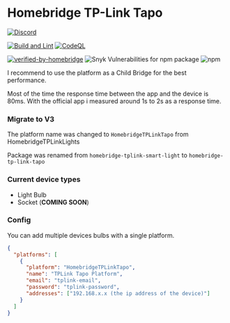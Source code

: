 # Homebridge TP-Link Tapo

[![Discord](https://img.shields.io/discord/942035865658613790.svg?label=&logo=discord&logoColor=ffffff&color=7389D8&labelColor=6A7EC2)](https://discord.gg/CAvGGvRGB3)

[![Build and Lint](https://github.com/RaresAil/homebridge-tp-link-tapo/actions/workflows/build.yml/badge.svg)](https://github.com/RaresAil/homebridge-tp-link-tapo/actions/workflows/build.yml)
[![CodeQL](https://github.com/RaresAil/homebridge-tp-link-tapo/actions/workflows/codeql-analysis.yml/badge.svg)](https://github.com/RaresAil/homebridge-tp-link-tapo/actions/workflows/codeql-analysis.yml)

[![verified-by-homebridge](https://badgen.net/badge/homebridge/verified/purple)](https://github.com/homebridge/homebridge/wiki/Verified-Plugins)
![Snyk Vulnerabilities for npm package](https://img.shields.io/snyk/vulnerabilities/npm/homebridge-tp-link-tapo)
![npm](https://img.shields.io/npm/dm/homebridge-tp-link-tapo)

I recommend to use the platform as a Child Bridge for the best performance.

Most of the time the response time between the app and the device is 80ms.
With the official app i measured around 1s to 2s as a response time.

### Migrate to V3

The platform name was changed to `HomebridgeTPLinkTapo` from HomebridgeTPLinkLights

Package was renamed from `homebridge-tplink-smart-light` to `homebridge-tp-link-tapo`

### Current device types

- Light Bulb
- Socket (**COMING SOON**)

### Config

You can add multiple devices bulbs with a single platform.

```json
{
  "platforms": [
    {
      "platform": "HomebridgeTPLinkTapo",
      "name": "TPLink Tapo Platform",
      "email": "tplink-email",
      "password": "tplink-password",
      "addresses": ["192.168.x.x (the ip address of the device)"]
    }
  ]
}
```
